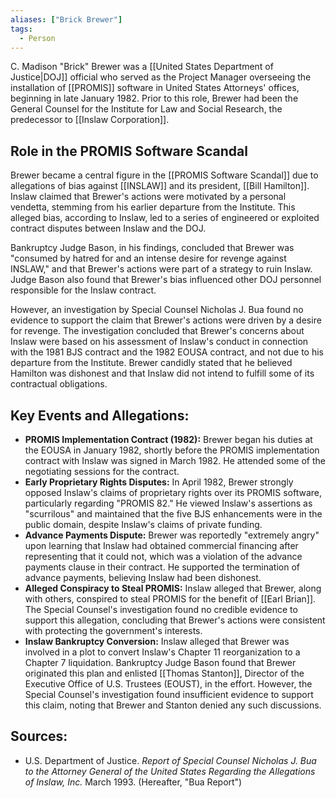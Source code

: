 ```yaml
---
aliases: ["Brick Brewer"]
tags:
  - Person
---
```

C. Madison "Brick" Brewer was a [[United States Department of Justice|DOJ]] official who served as the Project Manager overseeing the installation of [[PROMIS]] software in United States Attorneys' offices, beginning in late January 1982. Prior to this role, Brewer had been the General Counsel for the Institute for Law and Social Research, the predecessor to [[Inslaw Corporation]].

## Role in the PROMIS Software Scandal

Brewer became a central figure in the [[PROMIS Software Scandal]] due to allegations of bias against [[INSLAW]] and its president, [[Bill Hamilton]]. Inslaw claimed that Brewer's actions were motivated by a personal vendetta, stemming from his earlier departure from the Institute. This alleged bias, according to Inslaw, led to a series of engineered or exploited contract disputes between Inslaw and the DOJ.

Bankruptcy Judge Bason, in his findings, concluded that Brewer was "consumed by hatred for and an intense desire for revenge against INSLAW," and that Brewer's actions were part of a strategy to ruin Inslaw. Judge Bason also found that Brewer's bias influenced other DOJ personnel responsible for the Inslaw contract.

However, an investigation by Special Counsel Nicholas J. Bua found no evidence to support the claim that Brewer's actions were driven by a desire for revenge. The investigation concluded that Brewer's concerns about Inslaw were based on his assessment of Inslaw's conduct in connection with the 1981 BJS contract and the 1982 EOUSA contract, and not due to his departure from the Institute. Brewer candidly stated that he believed Hamilton was dishonest and that Inslaw did not intend to fulfill some of its contractual obligations.

## Key Events and Allegations:

*   **PROMIS Implementation Contract (1982):** Brewer began his duties at the EOUSA in January 1982, shortly before the PROMIS implementation contract with Inslaw was signed in March 1982. He attended some of the negotiating sessions for the contract.
*   **Early Proprietary Rights Disputes:** In April 1982, Brewer strongly opposed Inslaw's claims of proprietary rights over its PROMIS software, particularly regarding "PROMIS 82." He viewed Inslaw's assertions as "scurrilous" and maintained that the five BJS enhancements were in the public domain, despite Inslaw's claims of private funding.
*   **Advance Payments Dispute:** Brewer was reportedly "extremely angry" upon learning that Inslaw had obtained commercial financing after representing that it could not, which was a violation of the advance payments clause in their contract. He supported the termination of advance payments, believing Inslaw had been dishonest.
*   **Alleged Conspiracy to Steal PROMIS:** Inslaw alleged that Brewer, along with others, conspired to steal PROMIS for the benefit of [[Earl Brian]]. The Special Counsel's investigation found no credible evidence to support this allegation, concluding that Brewer's actions were consistent with protecting the government's interests.
*   **Inslaw Bankruptcy Conversion:** Inslaw alleged that Brewer was involved in a plot to convert Inslaw's Chapter 11 reorganization to a Chapter 7 liquidation. Bankruptcy Judge Bason found that Brewer originated this plan and enlisted [[Thomas Stanton]], Director of the Executive Office of U.S. Trustees (EOUST), in the effort. However, the Special Counsel's investigation found insufficient evidence to support this claim, noting that Brewer and Stanton denied any such discussions.

## Sources:
*   U.S. Department of Justice. *Report of Special Counsel Nicholas J. Bua to the Attorney General of the United States Regarding the Allegations of Inslaw, Inc.* March 1993. (Hereafter, "Bua Report")
